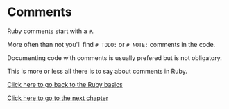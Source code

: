 # Comments

Ruby comments start with a `#`.

More often than not you'll find `# TODO:` or `# NOTE:` comments in the code.

Documenting code with comments is usually prefered but is not obligatory.

This is more or less all there is to say about comments in Ruby.

[Click here to go back to the Ruby basics](../)

[Click here to go to the next chapter](../variable_and_types/)
